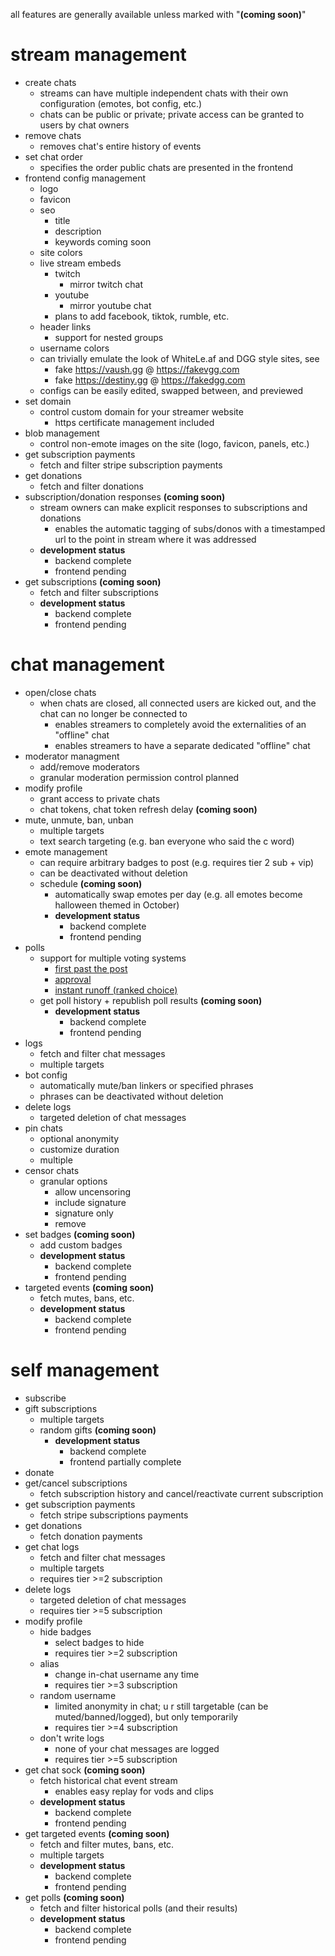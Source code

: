 all features are generally available unless marked with "**(coming soon)**"

# stream management
- create chats
    - streams can have multiple independent chats with their own configuration (emotes, bot config, etc.)
    - chats can be public or private; private access can be granted to users by chat owners
- remove chats
    - removes chat's entire history of events
- set chat order
    - specifies the order public chats are presented in the frontend
- frontend config management
    - logo
    - favicon
    - seo
        - title
        - description
        - keywords coming soon
    - site colors
    - live stream embeds
        - twitch
            - mirror twitch chat
        - youtube
            - mirror youtube chat
        - plans to add facebook, tiktok, rumble, etc.
    - header links
        - support for nested groups
    - username colors
    - can trivially emulate the look of WhiteLe.af and DGG style sites, see
        - fake https://vaush.gg @ https://fakevgg.com
        - fake https://destiny.gg @ https://fakedgg.com
    - configs can be easily edited, swapped between, and previewed
- set domain
    - control custom domain for your streamer website
        - https certificate management included
- blob management
    - control non-emote images on the site (logo, favicon, panels, etc.)
- get subscription payments
    - fetch and filter stripe subscription payments
- get donations
    - fetch and filter donations
- subscription/donation responses **(coming soon)**
    - stream owners can make explicit responses to subscriptions and donations
        - enables the automatic tagging of subs/donos with a timestamped url to the point in stream where it was addressed
    - **development status**
        - backend complete
        - frontend pending
- get subscriptions **(coming soon)**
    - fetch and filter subscriptions
    - **development status**
        - backend complete
        - frontend pending

# chat management
- open/close chats
    - when chats are closed, all connected users are kicked out, and the chat can no longer be connected to
        - enables streamers to completely avoid the externalities of an "offline" chat
        - enables streamers to have a separate dedicated "offline" chat
- moderator managment
    - add/remove moderators
    - granular moderation permission control planned
- modify profile
    - grant access to private chats
    - chat tokens, chat token refresh delay **(coming soon)**
- mute, unmute, ban, unban
    - multiple targets
    - text search targeting (e.g. ban everyone who said the c word)
- emote management
    - can require arbitrary badges to post (e.g. requires tier 2 sub + vip)
    - can be deactivated without deletion
    - schedule **(coming soon)**
        - automatically swap emotes per day (e.g. all emotes become halloween themed in October)
        - **development status**
            - backend complete
            - frontend pending
- polls
    - support for multiple voting systems
        - [first past the post](https://en.wikipedia.org/wiki/First-past-the-post_voting)
        - [approval](https://en.wikipedia.org/wiki/Approval_voting)
        - [instant runoff (ranked choice)](https://en.wikipedia.org/wiki/Instant-runoff_voting)
    - get poll history + republish poll results **(coming soon)**
        - **development status**
            - backend complete
            - frontend pending
- logs
    - fetch and filter chat messages
    - multiple targets
- bot config
    - automatically mute/ban linkers or specified phrases
    - phrases can be deactivated without deletion
- delete logs
    - targeted deletion of chat messages
- pin chats
    - optional anonymity
    - customize duration
    - multiple
- censor chats
    - granular options
        - allow uncensoring
        - include signature
        - signature only
        - remove
- set badges **(coming soon)**
    - add custom badges
    - **development status**
        - backend complete
        - frontend pending
- targeted events **(coming soon)**
    - fetch mutes, bans, etc.
    - **development status**
        - backend complete
        - frontend pending

# self management
- subscribe
- gift subscriptions
    - multiple targets
    - random gifts **(coming soon)**
        - **development status**
            - backend complete
            - frontend partially complete
- donate
- get/cancel subscriptions
    - fetch subscription history and cancel/reactivate current subscription
- get subscription payments
    - fetch stripe subscriptions payments
- get donations
    - fetch donation payments
- get chat logs
    - fetch and filter chat messages
    - multiple targets
    - requires tier >=2 subscription
- delete logs
    - targeted deletion of chat messages
    - requires tier >=5 subscription
- modify profile
    - hide badges
        - select badges to hide
        - requires tier >=2 subscription
    - alias
        - change in-chat username any time
        - requires tier >=3 subscription
    - random username
        - limited anonymity in chat; u r still targetable (can be muted/banned/logged), but only temporarily
        - requires tier >=4 subscription
    - don't write logs
        - none of your chat messages are logged
        - requires tier >=5 subscription
- get chat sock **(coming soon)**
    - fetch historical chat event stream
        - enables easy replay for vods and clips
    - **development status**
        - backend complete
        - frontend pending
- get targeted events **(coming soon)**
    - fetch and filter mutes, bans, etc.
    - multiple targets
    - **development status**
        - backend complete
        - frontend pending
- get polls **(coming soon)**
    - fetch and filter historical polls (and their results)
    - **development status**
        - backend complete
        - frontend pending
